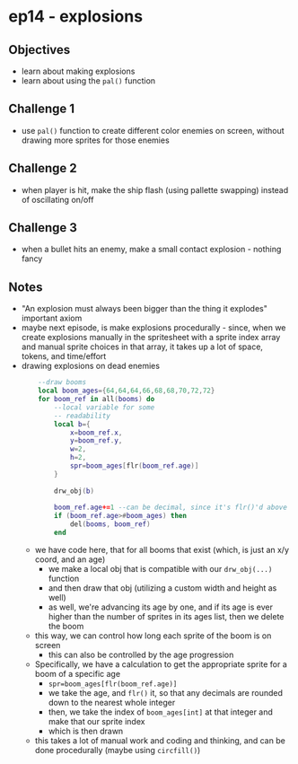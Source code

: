 # ep14 - explosions

## Objectives
- learn about making explosions
- learn about using the `pal()` function

## Challenge 1
- use `pal()` function to create different color enemies on screen, without drawing more sprites for those enemies
## Challenge 2
- when player is hit, make the ship flash (using pallette swapping) instead of oscillating on/off
## Challenge 3
- when a bullet hits an enemy, make a small contact explosion - nothing fancy 
## Notes
- "An explosion must always been bigger than the thing it explodes" important axiom
- maybe next episode, is make explosions procedurally - since, when we create explosions manually in the spritesheet with a sprite index array and manual sprite choices in that array, it takes up a lot of space, tokens, and time/effort
- drawing explosions on dead enemies
    ```lua
        --draw booms
        local boom_ages={64,64,64,66,68,68,70,72,72}
        for boom_ref in all(booms) do
            --local variable for some
            -- readability
            local b={
                x=boom_ref.x,
                y=boom_ref.y,
                w=2,
                h=2,
                spr=boom_ages[flr(boom_ref.age)]
            }	
            
            drw_obj(b)
            
            boom_ref.age+=1 --can be decimal, since it's flr()'d above
            if (boom_ref.age>#boom_ages) then
                del(booms, boom_ref)
            end
    ```
    - we have code here, that for all booms that exist (which, is just an x/y coord, and an age)
      - we make a local obj that is compatible with our `drw_obj(...)` function
      - and then draw that obj (utilizing a custom width and height as well)
      - as well, we're advancing its age by one, and if its age is ever higher than the number of sprites in its ages list, then we delete the boom
    - this way, we can control how long each sprite of the boom is on screen
      - this can also be controlled by the age progression
    - Specifically, we have a calculation to get the appropriate sprite for a boom of a specific age
      - `spr=boom_ages[flr(boom_ref.age)]`
      - we take the age, and `flr()` it, so that any decimals are rounded down to the nearest whole integer
      - then, we take the index of `boom_ages[int]` at that integer and make that our sprite index
      - which is then drawn
    - this takes a lot of manual work and coding and thinking, and can be done procedurally (maybe using `circfill()`)